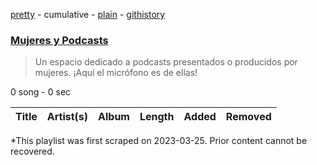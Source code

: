 [pretty](/playlists/pretty/37i9dQZF1DWZR9Vx5PRMgH.md) - cumulative - [plain](/playlists/plain/37i9dQZF1DWZR9Vx5PRMgH) - [githistory](https://github.githistory.xyz/mackorone/spotify-playlist-archive/blob/main/playlists/plain/37i9dQZF1DWZR9Vx5PRMgH)

### [Mujeres y Podcasts](https://open.spotify.com/playlist/37i9dQZF1DWZR9Vx5PRMgH)

> Un espacio dedicado a podcasts presentados o producidos por mujeres\. ¡Aquí el micrófono es de ellas!

0 song - 0 sec

| Title | Artist(s) | Album | Length | Added | Removed |
|---|---|---|---|---|---|

\*This playlist was first scraped on 2023-03-25. Prior content cannot be recovered.
